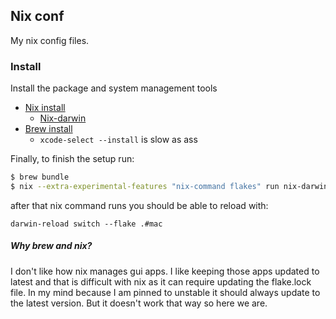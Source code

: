 ## Nix conf

My nix config files.

### Install

Install the package and system management tools

- [Nix install](https://nixos.org/download/#nix-install-macos)
  - [Nix-darwin](https://github.com/LnL7/nix-darwin/)
- [Brew install](https://brew.sh/)
  - `xcode-select --install` is slow as ass

Finally, to finish the setup run:

```bash
$ brew bundle
$ nix --extra-experimental-features "nix-command flakes" run nix-darwin/master#darwin-rebuild -- switch --flake .#mac
```

after that nix command runs you should be able to reload with:

`darwin-reload switch --flake .#mac`

##### Why brew and nix?

I don't like how nix manages gui apps.
I like keeping those apps updated to latest and that is difficult with
nix as it can require updating the flake.lock file. In my mind because I
am pinned to unstable it should always update to the latest version. But
it doesn't work that way so here we are.
